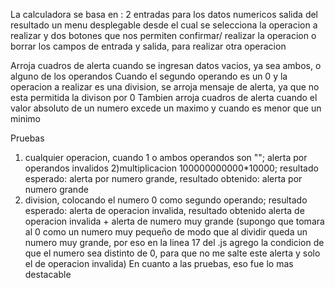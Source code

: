 La calculadora se basa en :
2 entradas para los datos numericos
salida del resultado
un menu desplegable desde el cual se selecciona la operacion a realizar
y dos botones que nos permiten confirmar/ realizar la operacion o borrar los campos de entrada y salida, para realizar otra operacion

Arroja cuadros de alerta cuando se ingresan datos vacios, ya sea ambos, o alguno de los operandos
Cuando el segundo operando es un 0 y la operacion a realizar es una division, se arroja mensaje de alerta, ya que no esta permitida la divison por 0
Tambien arroja cuadros de alerta cuando el valor absoluto de un numero excede un maximo y cuando es menor que un minimo

Pruebas
1) cualquier operacion, cuando 1 o ambos operandos son ""; alerta por operandos invalidos
2)multiplicacion  100000000000*10000; resultado esperado: alerta por numero grande, resultado obtenido: alerta por numero grande
3) division, colocando el numero 0 como segundo operando; resultado esperado: alerta de operacion invalida, resultado obtenido alerta de operacion invalida + alerta de numero muy grande
(supongo que tomara al 0 como un numero muy pequeño de modo que al dividir queda un numero muy grande, por eso en la linea 17 del .js agrego la condicion de que el numero sea distinto de 0, para que no me salte este alerta y solo el de operacion invalida)
En cuanto a las pruebas, eso fue lo mas destacable
